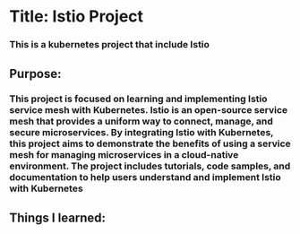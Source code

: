 # Title: Istio Project
### This is a kubernetes project that include Istio

## Purpose:
### This project is focused on learning and implementing Istio service mesh with Kubernetes. Istio is an open-source service mesh that provides a uniform way to connect, manage, and secure microservices. By integrating Istio with Kubernetes, this project aims to demonstrate the benefits of using a service mesh for managing microservices in a cloud-native environment. The project includes tutorials, code samples, and documentation to help users understand and implement Istio with Kubernetes

## Things I learned:
### 
